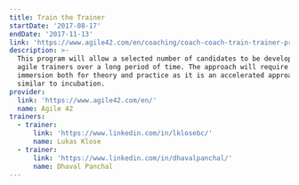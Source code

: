 ```yaml
---
title: Train the Trainer
startDate: '2017-08-17'
endDate: '2017-11-13'
link: 'https://www.agile42.com/en/coaching/coach-coach-train-trainer-program/'
description: >-
  This program will allow a selected number of candidates to be developed as
  agile trainers over a long period of time. The approach will require full
  immersion both for theory and practice as it is an accelerated approach
  similar to incubation.
provider:
  link: 'https://www.agile42.com/en/'
  name: Agile 42
trainers:
  - trainer:
      link: 'https://www.linkedin.com/in/lklosebc/'
      name: Lukas Klose
  - trainer:
      link: 'https://www.linkedin.com/in/dhavalpanchal/'
      name: Dhaval Panchal
---
```


